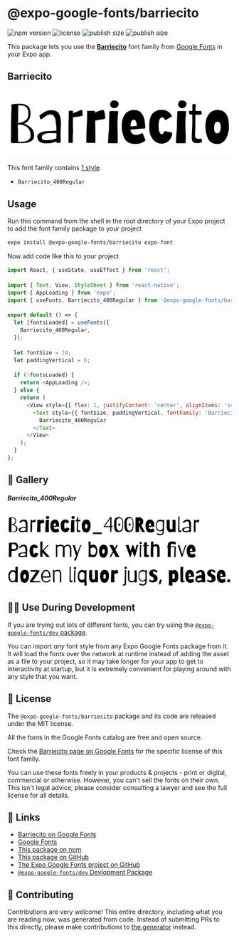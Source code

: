 # @expo-google-fonts/barriecito

![npm version](https://flat.badgen.net/npm/v/@expo-google-fonts/barriecito)
![license](https://flat.badgen.net/github/license/expo/google-fonts)
![publish size](https://flat.badgen.net/packagephobia/install/@expo-google-fonts/barriecito)
![publish size](https://flat.badgen.net/packagephobia/publish/@expo-google-fonts/barriecito)

This package lets you use the [**Barriecito**](https://fonts.google.com/specimen/Barriecito) font family from [Google Fonts](https://fonts.google.com/) in your Expo app.

## Barriecito

![Barriecito](./font-family.png)

This font family contains [1 style](#-gallery).

- `Barriecito_400Regular`

## Usage

Run this command from the shell in the root directory of your Expo project to add the font family package to your project
```sh
expo install @expo-google-fonts/barriecito expo-font
```

Now add code like this to your project
```js
import React, { useState, useEffect } from 'react';

import { Text, View, StyleSheet } from 'react-native';
import { AppLoading } from 'expo';
import { useFonts, Barriecito_400Regular } from '@expo-google-fonts/barriecito';

export default () => {
  let [fontsLoaded] = useFonts({
    Barriecito_400Regular,
  });

  let fontSize = 24;
  let paddingVertical = 6;

  if (!fontsLoaded) {
    return <AppLoading />;
  } else {
    return (
      <View style={{ flex: 1, justifyContent: 'center', alignItems: 'center' }}>
        <Text style={{ fontSize, paddingVertical, fontFamily: 'Barriecito_400Regular' }}>
          Barriecito_400Regular
        </Text>
      </View>
    );
  }
};

```

## 🔡 Gallery

##### Barriecito_400Regular
![Barriecito_400Regular](./Barriecito_400Regular.ttf.png)


## 👩‍💻 Use During Development

If you are trying out lots of different fonts, you can try using the [`@expo-google-fonts/dev` package](https://github.com/expo/google-fonts/tree/master/font-packages/dev#readme).

You can import *any* font style from any Expo Google Fonts package from it. It will load the fonts
over the network at runtime instead of adding the asset as a file to your project, so it may take longer
for your app to get to interactivity at startup, but it is extremely convenient
for playing around with any style that you want.

## 📖 License

The `@expo-google-fonts/barriecito` package and its code are released under the MIT license.

All the fonts in the Google Fonts catalog are free and open source.

Check the [Barriecito page on Google Fonts](https://fonts.google.com/specimen/Barriecito) for the specific license of this font family.

You can use these fonts freely in your products & projects - print or digital, commercial or otherwise. However, you can't sell the fonts on their own. This isn't legal advice, please consider consulting a lawyer and see the full license for all details.

## 🔗 Links

- [Barriecito on Google Fonts](https://fonts.google.com/specimen/Barriecito)
- [Google Fonts](https://fonts.google.com/)
- [This package on npm](https://www.npmjs.com/package/@expo-google-fonts/barriecito)
- [This package on GitHub](https://github.com/expo/google-fonts/tree/master/font-packages/barriecito)
- [The Expo Google Fonts project on GitHub](https://github.com/expo/google-fonts)
- [`@expo-google-fonts/dev` Devlopment Package](https://github.com/expo/google-fonts/tree/master/font-packages/dev)

## 🤝 Contributing

Contributions are very welcome! This entire directory, including what you are reading now, was generated from code. Instead of submitting PRs to this directly, please make contributions to [the generator](https://github.com/expo/google-fonts/tree/master/packages/generator) instead.
